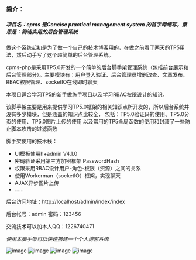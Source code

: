 ### 简介：

##### 项目名：cpms 是Concise practical management system 的首字母缩写，意思是：简洁实用的后台管理系统

做这个系统起初是为了做一个自己的技术博客用的，在做之前看了两天的TP5用法，然后动手写了这个超简单的后台管理系统。

cpms-php是采用TP5.0开发的一个简单的后台脚手架管理系统（包括前台展示和后台管理部分）。主要模块有：用户登入验证、后台管理员增删改查、文章发布、RBAC权限管理、socketIO在线即时聊天

本项目适合学习TP5的新手做练手项目以及学习RBAC权限设计的知识，

该脚手架主要是用来提供学习TP5.0框架的相关知识点所开发的，所以后台系统并没有多少模块，但是涵盖的知识点比较全，
包括：TP5.0验证码的使用、TP5.0分页的使用、TP5.0图片上传的使用 以及常用的TP5全局函数的使用和封装了一些防止脚本攻击的过滤函数

脚手架使用的技术栈：

- UI模板使用h+admin V4.1.0  
- 密码验证采用第三方加密框架 PasswordHash
- 权限采用RBAC设计用户-角色-权限（资源）之间的关系
- 使用Workerman（socketIO）框架，实现聊天
- AJAX异步图片上传
- ......

后台访问地址：http://localhost/admin/index/index

后台帐号：admin 密码：123456

交流技术可以加本人QQ：1226740471 

*使用本脚手架可以快速搭建一个个人博客系统*

![image](https://github.com/gulang12/cpms-php/blob/master/public/static/images/bbbb.png)
![image](https://github.com/gulang12/cpms-php/blob/master/public/static/images/ccc.png)
![image](https://github.com/gulang12/cpms-php/blob/master/public/static/images/dddd.png)
![image](https://github.com/gulang12/cpms-php/blob/master/public/static/images/hhhhhhhhhh.png)

